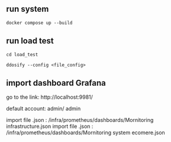 

## run system

    docker compose up --build

## run load test

    cd load_test

    ddosify --config <file_config>

## import dashboard Grafana


go to the link: http://localhost:9981/

default account: admin/ admin

import file .json : /infra/prometheus/dashboards/Mornitoring infrastructure.json
import file .json : /infra/prometheus/dashboards/Mornitoring system ecomere.json